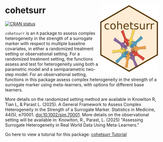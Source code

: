 # cohetsurr <img src="hex_cohetsurr.png" align="right" height="220" alt="cohetsurr hex logo" />

<!-- badges: start -->
[![CRAN status](https://www.r-pkg.org/badges/version/cohetsurr)](https://CRAN.R-project.org/package=cohetsurr)
<!-- badges: end -->

`cohetsurr` is an `R` package to assess complex heterogeneity in the strength of a surrogate marker with respect to multiple baseline covariates, in either a randomized treatment setting or observational setting. For a randomized treatment setting, the functions assess and test for heterogeneity using both a parametric model and a semiparametric two-step model. For an observational setting, functions in this package assess complex heterogeneity in the strength of a surrogate marker using meta-learners, with options for different base learners.    

More details on the randomized setting method are available in Knowlton R, Tian L, & Parast L. (2025). A General Framework to Assess Complex Heterogeneity in the Strength of a Surrogate Marker. Statistics in Medicine, 44(5), e70001. [doi:10.1002/sim.70001](https://doi.org/10.1002/sim.70001). More details on the observational setting will be available in: Knowlton, R., Parast, L. (2025) "Assessing Surrogate Heterogeneity in Real World Data Using Meta-Learners."

Go here to view a tutorial for this package: [cohetsurr Tutorial](https://htmlpreview.github.io/?https://github.com/rebeccaknowlton/cohetsurr/blob/main/cohetsurr_tutorial.html )  

